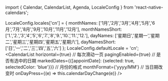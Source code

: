 import { Calendar, CalendarList, Agenda, LocaleConfig } from 'react-native-calendars';

LocaleConfig.locales['cn'] = {
  monthNames: ['1月','2月','3月','4月','5月','6月','7月','8月','9月','10月','11月','12月'],
  monthNamesShort: ['1.','2.','3','4','5','6','7.','8','9.','10.','11.','12.'],
  dayNames: ['星期日','星期一','星期二','星期三','星期四','星期五','星期六'],
  dayNamesShort: ['日','一','二','三','四','五','六']
};
LocaleConfig.defaultLocale = 'cn';
<CalendarList
 horizontal={true}
 // 每次滑动一页
 pagingEnabled={true}
 // 是否有选中的日期
 markedDates={{[appointDate]: {selected: true, selectedColor: 'blue'}}}
 // 月份的格式
 monthFormat={'yyyy/MM'}
 // 当日期改变时
 onDayPress={(e) => this.calendarDayChange(e)}
 />



